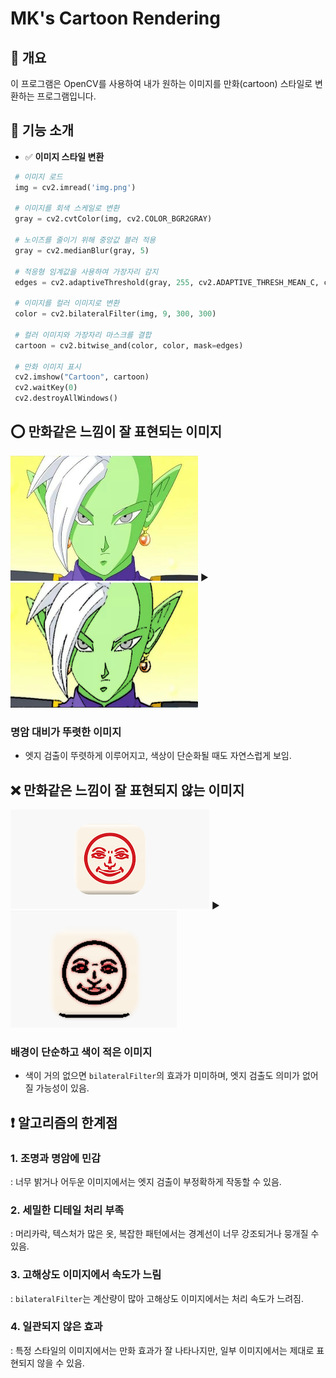 # MK's Cartoon Rendering

## 📌 개요
이 프로그램은 OpenCV를 사용하여 내가 원하는 이미지를 만화(cartoon) 스타일로 변환하는 프로그램입니다.   

## :memo: 기능 소개
- ✅ **이미지 스타일 변환**
```python
 # 이미지 로드
 img = cv2.imread('img.png')

 # 이미지를 회색 스케일로 변환
 gray = cv2.cvtColor(img, cv2.COLOR_BGR2GRAY)

 # 노이즈를 줄이기 위해 중앙값 블러 적용
 gray = cv2.medianBlur(gray, 5)

 # 적응형 임계값을 사용하여 가장자리 감지
 edges = cv2.adaptiveThreshold(gray, 255, cv2.ADAPTIVE_THRESH_MEAN_C, cv2.THRESH_BINARY, 9, 9)

 # 이미지를 컬러 이미지로 변환
 color = cv2.bilateralFilter(img, 9, 300, 300)

 # 컬러 이미지와 가장자리 마스크를 결합
 cartoon = cv2.bitwise_and(color, color, mask=edges)

 # 만화 이미지 표시
 cv2.imshow("Cartoon", cartoon)
 cv2.waitKey(0)
 cv2.destroyAllWindows()
```
## :o: 만화같은 느낌이 잘 표현되는 이미지
<img src="https://github.com/Mean-Key/MK_CV_CR/blob/main/img/character.png" width="300" height="200"/>  :arrow_forward:  <img src="https://github.com/Mean-Key/MK_CV_CR/blob/main/img/character-cr.png" width="300" height="200"/>

### 명암 대비가 뚜렷한 이미지
- 엣지 검출이 뚜렷하게 이루어지고, 색상이 단순화될 때도 자연스럽게 보임.

## :x: 만화같은 느낌이 잘 표현되지 않는 이미지
<img src="https://github.com/Mean-Key/MK_CV_CR/blob/main/img/face.png"/> :arrow_forward:  <img src="https://github.com/Mean-Key/MK_CV_CR/blob/main/img/face-cr.png">

### 배경이 단순하고 색이 적은 이미지   
- 색이 거의 없으면 `bilateralFilter`의 효과가 미미하며, 엣지 검출도 의미가 없어질 가능성이 있음.

## :heavy_exclamation_mark: 알고리즘의 한계점
### 1. 조명과 명암에 민감
: 너무 밝거나 어두운 이미지에서는 엣지 검출이 부정확하게 작동할 수 있음.
### 2. 세밀한 디테일 처리 부족 
: 머리카락, 텍스처가 많은 옷, 복잡한 패턴에서는 경계선이 너무 강조되거나 뭉개질 수 있음.
### 3. 고해상도 이미지에서 속도가 느림 
: `bilateralFilter`는 계산량이 많아 고해상도 이미지에서는 처리 속도가 느려짐.
### 4. 일관되지 않은 효과 
: 특정 스타일의 이미지에서는 만화 효과가 잘 나타나지만, 일부 이미지에서는 제대로 표현되지 않을 수 있음.


